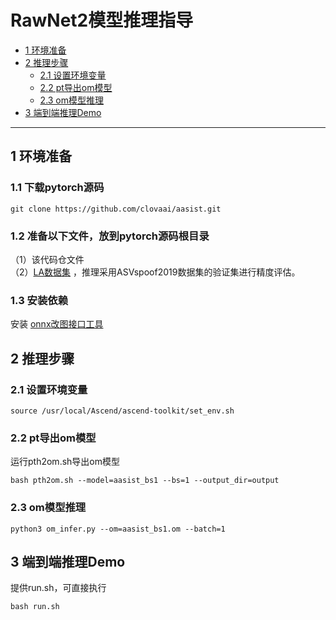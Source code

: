 # RawNet2模型推理指导

-   [1 环境准备](#1-环境准备)
-   [2 推理步骤](#2-推理步骤)
    -   [2.1 设置环境变量](#21-设置环境变量)
	-   [2.2 pt导出om模型](#22-pt导出om模型)
	-   [2.3 om模型推理](#23-om模型推理)
-   [3 端到端推理Demo](#3-端到端推理Demo)

------


## 1 环境准备

### 1.1 下载pytorch源码
```shell
git clone https://github.com/clovaai/aasist.git
```

### 1.2 准备以下文件，放到pytorch源码根目录
（1）该代码仓文件  
（2）[LA数据集](https://datashare.ed.ac.uk/handle/10283/3336) ，推理采用ASVspoof2019数据集的验证集进行精度评估。

### 1.3 安装依赖
安装 [onnx改图接口工具](https://gitee.com/peng-ao/om_gener)   

## 2 推理步骤
### 2.1 设置环境变量
```shell
source /usr/local/Ascend/ascend-toolkit/set_env.sh
```

### 2.2 pt导出om模型
运行pth2om.sh导出om模型
```shell
bash pth2om.sh --model=aasist_bs1 --bs=1 --output_dir=output
```

### 2.3 om模型推理
```shell
python3 om_infer.py --om=aasist_bs1.om --batch=1
```

## 3 端到端推理Demo
提供run.sh，可直接执行
```shell
bash run.sh
```
